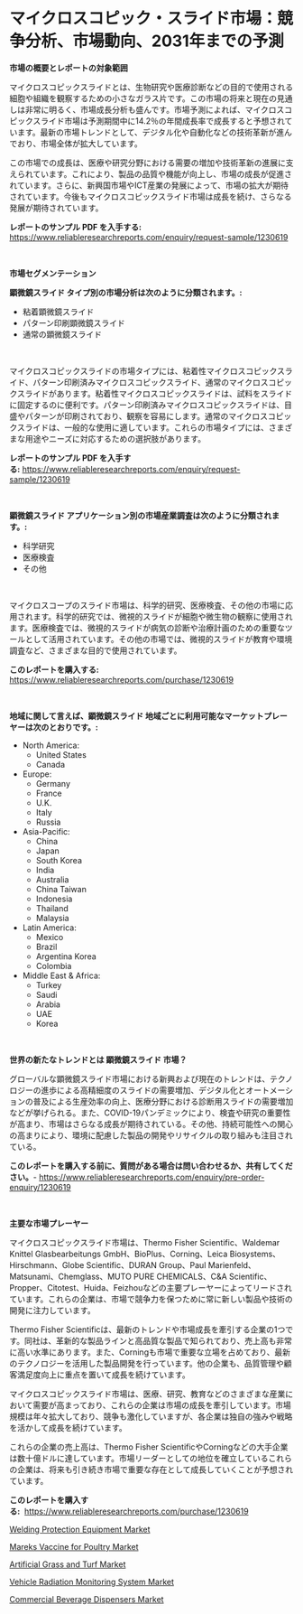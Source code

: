 <p><h1>マイクロスコピック・スライド市場：競争分析、市場動向、2031年までの予測</h1></p><p><strong>市場の概要とレポートの対象範囲</strong></p>
<p><p>マイクロスコピックスライドとは、生物研究や医療診断などの目的で使用される細胞や組織を観察するための小さなガラス片です。この市場の将来と現在の見通しは非常に明るく、市場成長分析も盛んです。市場予測によれば、マイクロスコピックスライド市場は予測期間中に14.2％の年間成長率で成長すると予想されています。最新の市場トレンドとして、デジタル化や自動化などの技術革新が進んでおり、市場全体が拡大しています。</p><p>この市場での成長は、医療や研究分野における需要の増加や技術革新の進展に支えられています。これにより、製品の品質や機能が向上し、市場の成長が促進されています。さらに、新興国市場やICT産業の発展によって、市場の拡大が期待されています。今後もマイクロスコピックスライド市場は成長を続け、さらなる発展が期待されています。</p></p>
<p><strong>レポートのサンプル PDF を入手する:</strong> <a href="https://www.reliableresearchreports.com/enquiry/request-sample/1230619">https://www.reliableresearchreports.com/enquiry/request-sample/1230619</a></p>
<p>&nbsp;</p>
<p><strong>市場セグメンテーション</strong></p>
<p><strong>顕微鏡スライド タイプ別の市場分析は次のように分類されます。:</strong></p>
<p><ul><li>粘着顕微鏡スライド</li><li>パターン印刷顕微鏡スライド</li><li>通常の顕微鏡スライド</li></ul></p>
<p>&nbsp;</p>
<p><p>マイクロスコピックスライドの市場タイプには、粘着性マイクロスコピックスライド、パターン印刷済みマイクロスコピックスライド、通常のマイクロスコピックスライドがあります。粘着性マイクロスコピックスライドは、試料をスライドに固定するのに便利です。パターン印刷済みマイクロスコピックスライドは、目盛やパターンが印刷されており、観察を容易にします。通常のマイクロスコピックスライドは、一般的な使用に適しています。これらの市場タイプには、さまざまな用途やニーズに対応するための選択肢があります。</p></p>
<p><strong>レポートのサンプル PDF を入手する:</strong>&nbsp;<a href="https://www.reliableresearchreports.com/enquiry/request-sample/1230619">https://www.reliableresearchreports.com/enquiry/request-sample/1230619</a></p>
<p>&nbsp;</p>
<p><strong> 顕微鏡スライド アプリケーション別の市場産業調査は次のように分類されます。:</strong></p>
<p><ul><li>科学研究</li><li>医療検査</li><li>その他</li></ul></p>
<p>&nbsp;</p>
<p><p>マイクロスコープのスライド市場は、科学的研究、医療検査、その他の市場に応用されます。科学的研究では、微視的スライドが細胞や微生物の観察に使用されます。医療検査では、微視的スライドが病気の診断や治療計画のための重要なツールとして活用されています。その他の市場では、微視的スライドが教育や環境調査など、さまざまな目的で使用されています。</p></p>
<p><strong>このレポートを購入する:</strong>&nbsp; <a href="https://www.reliableresearchreports.com/purchase/1230619">https://www.reliableresearchreports.com/purchase/1230619</a></p>
<p>&nbsp;</p>
<p><strong>地域に関して言えば、顕微鏡スライド 地域ごとに利用可能なマーケットプレーヤーは次のとおりです。:</strong></p>
<p><ul>
    <li>
        North America:
        <ul>
            <li>United States</li>
            <li>Canada</li>
        </ul>
    </li>
    <li>
        Europe:
        <ul>
            <li>Germany</li>
            <li>France</li>
            <li>U.K.</li>
            <li>Italy</li>
            <li>Russia</li>
        </ul>
    </li>
    <li>
        Asia-Pacific:
        <ul>
            <li>China</li>
            <li>Japan</li>
            <li>South Korea</li>
            <li>India</li>
            <li>Australia</li>
            <li>China Taiwan</li>
            <li>Indonesia</li>
            <li>Thailand</li>
            <li>Malaysia</li>
        </ul>
    </li>
    <li>
        Latin America:
        <ul>
            <li>Mexico</li>
            <li>Brazil</li>
            <li>Argentina Korea</li>
            <li>Colombia</li>
        </ul>
    </li>
    <li>
        Middle East & Africa:
        <ul>
            <li>Turkey</li>
            <li>Saudi</li>
            <li>Arabia</li>
            <li>UAE</li>
            <li>Korea</li>
        </ul>
    </li>
    </ul></p>
<p>&nbsp;</p>
<p><strong>世界の新たなトレンドとは 顕微鏡スライド 市場？</strong></p>
<p><p>グローバルな顕微鏡スライド市場における新興および現在のトレンドは、テクノロジーの進歩による高精細度のスライドの需要増加、デジタル化とオートメーションの普及による生産効率の向上、医療分野における診断用スライドの需要増加などが挙げられる。また、COVID-19パンデミックにより、検査や研究の重要性が高まり、市場はさらなる成長が期待されている。その他、持続可能性への関心の高まりにより、環境に配慮した製品の開発やリサイクルの取り組みも注目されている。</p></p>
<p><strong>このレポートを購入する前に、質問がある場合は問い合わせるか、共有してください。</strong>- <a href="https://www.reliableresearchreports.com/enquiry/pre-order-enquiry/1230619">https://www.reliableresearchreports.com/enquiry/pre-order-enquiry/1230619</a></p>
<p>&nbsp;</p>
<p><strong>主要な市場プレーヤー</strong></p>
<p><p>マイクロスコピックスライド市場は、Thermo Fisher Scientific、Waldemar Knittel Glasbearbeitungs GmbH、BioPlus、Corning、Leica Biosystems、Hirschmann、Globe Scientific、DURAN Group、Paul Marienfeld、Matsunami、Chemglass、MUTO PURE CHEMICALS、C&A Scientific、Propper、Citotest、Huida、Feizhouなどの主要プレーヤーによってリードされています。これらの企業は、市場で競争力を保つために常に新しい製品や技術の開発に注力しています。</p><p>Thermo Fisher Scientificは、最新のトレンドや市場成長を牽引する企業の1つです。同社は、革新的な製品ラインと高品質な製品で知られており、売上高も非常に高い水準にあります。また、Corningも市場で重要な立場を占めており、最新のテクノロジーを活用した製品開発を行っています。他の企業も、品質管理や顧客満足度向上に重点を置いて成長を続けています。</p><p>マイクロスコピックスライド市場は、医療、研究、教育などのさまざまな産業において需要が高まっており、これらの企業は市場の成長を牽引しています。市場規模は年々拡大しており、競争も激化していますが、各企業は独自の強みや戦略を活かして成長を続けています。</p><p>これらの企業の売上高は、Thermo Fisher ScientificやCorningなどの大手企業は数十億ドルに達しています。市場リーダーとしての地位を確立しているこれらの企業は、将来も引き続き市場で重要な存在として成長していくことが予想されています。</p></p>
<p><strong>このレポートを購入する:</strong>&nbsp;&nbsp;<a href="https://www.reliableresearchreports.com/purchase/1230619">https://www.reliableresearchreports.com/purchase/1230619</a></p>
<p><p><a href="https://github.com/lbird53714/Market-Research-Report-List-3/blob/main/welding-protection-equipment-market.md">Welding Protection Equipment Market</a></p><p><a href="https://issuu.com/reportprime-2/docs/mareks-vaccine-for-poultry-market-size-2030.pptx">Mareks Vaccine for Poultry Market</a></p><p><a href="https://github.com/dringals/Market-Research-Report-List-3/blob/main/artificial-grass-and-turf-market.md">Artificial Grass and Turf Market</a></p><p><a href="https://issuu.com/reportprime-2/docs/vehicle-radiation-monitoring-system-market-size-20">Vehicle Radiation Monitoring System Market</a></p><p><a href="https://view.publitas.com/reportprime-1/commercial-beverage-dispensers-market-research-report-the-key-to-successful-business-strategy-forecasted-for-period-from-2024-2031/">Commercial Beverage Dispensers Market</a></p></p>
